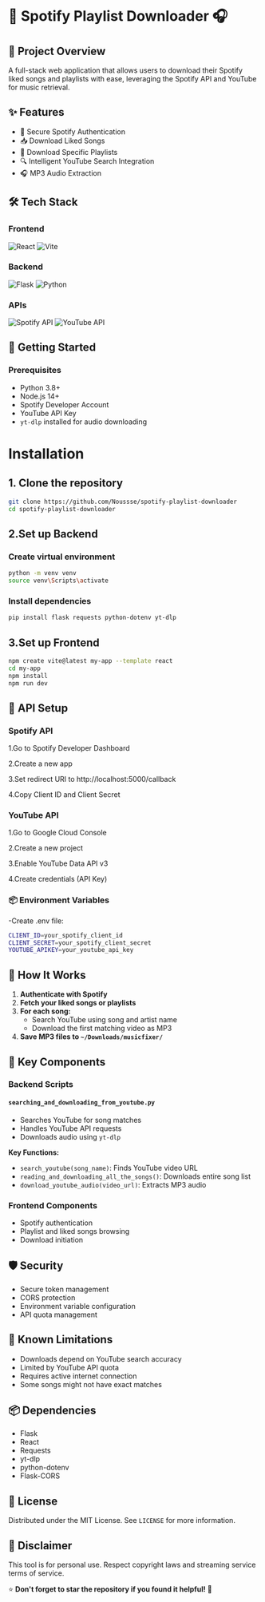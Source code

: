 # 🎵 Spotify Playlist Downloader 🎧

## 📌 Project Overview

A full-stack web application that allows users to download their Spotify liked songs and playlists with ease, leveraging the Spotify API and YouTube for music retrieval.

## ✨ Features

- 🔐 Secure Spotify Authentication
- 📥 Download Liked Songs
- 🎼 Download Specific Playlists
- 🔍 Intelligent YouTube Search Integration
- 🎧 MP3 Audio Extraction

## 🛠 Tech Stack

### Frontend
![React](https://img.shields.io/badge/React-61DAFB?style=for-the-badge&logo=react&logoColor=white)
![Vite](https://img.shields.io/badge/Vite-646CFF?style=for-the-badge&logo=vite&logoColor=white)

### Backend
![Flask](https://img.shields.io/badge/Flask-000000?style=for-the-badge&logo=flask&logoColor=white)
![Python](https://img.shields.io/badge/Python-3776AB?style=for-the-badge&logo=python&logoColor=white)

### APIs
![Spotify API](https://img.shields.io/badge/Spotify-1ED760?style=for-the-badge&logo=spotify&logoColor=white)
![YouTube API](https://img.shields.io/badge/YouTube-FF0000?style=for-the-badge&logo=youtube&logoColor=white)

## 🚀 Getting Started

### Prerequisites

- Python 3.8+
- Node.js 14+
- Spotify Developer Account
- YouTube API Key
- `yt-dlp` installed for audio downloading

# Installation

## 1. Clone the repository
```bash
git clone https://github.com/Noussse/spotify-playlist-downloader
cd spotify-playlist-downloader
```
## 2.Set up Backend
### Create virtual environment
```bash
python -m venv venv
source venv\Scripts\activate
```
### Install dependencies
```bash
pip install flask requests python-dotenv yt-dlp
```
## 3.Set up Frontend
```bash
npm create vite@latest my-app --template react
cd my-app
npm install
npm run dev
```
## 🔐 API Setup
### Spotify API

1.Go to Spotify Developer Dashboard

2.Create a new app

3.Set redirect URI to http://localhost:5000/callback

4.Copy Client ID and Client Secret

### YouTube API

1.Go to Google Cloud Console

2.Create a new project

3.Enable YouTube Data API v3

4.Create credentials (API Key)

### 📦 Environment Variables
-Create .env file:
```bash
CLIENT_ID=your_spotify_client_id
CLIENT_SECRET=your_spotify_client_secret
YOUTUBE_APIKEY=your_youtube_api_key
```
## 🤖 How It Works

1. **Authenticate with Spotify**
2. **Fetch your liked songs or playlists**
3. **For each song:**
   - Search YouTube using song and artist name
   - Download the first matching video as MP3
4. **Save MP3 files to `~/Downloads/musicfixer/`**

## 🧩 Key Components

### Backend Scripts

#### `searching_and_downloading_from_youtube.py`
- Searches YouTube for song matches
- Handles YouTube API requests
- Downloads audio using `yt-dlp`

**Key Functions:**
- `search_youtube(song_name)`: Finds YouTube video URL
- `reading_and_downloading_all_the_songs()`: Downloads entire song list
- `download_youtube_audio(video_url)`: Extracts MP3 audio

### Frontend Components
- Spotify authentication
- Playlist and liked songs browsing
- Download initiation

## 🛡 Security

- Secure token management
- CORS protection
- Environment variable configuration
- API quota management

## 🚧 Known Limitations

- Downloads depend on YouTube search accuracy
- Limited by YouTube API quota
- Requires active internet connection
- Some songs might not have exact matches


## 📦 Dependencies

- Flask
- React
- Requests
- yt-dlp
- python-dotenv
- Flask-CORS

## 📄 License

Distributed under the MIT License. See `LICENSE` for more information.

## 🚨 Disclaimer

This tool is for personal use. Respect copyright laws and streaming service terms of service.

⭐ **Don't forget to star the repository if you found it helpful!** 🎉
